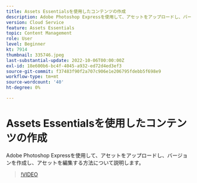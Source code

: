 ```yaml
---
title: Assets Essentialsを使用したコンテンツの作成
description: Adobe Photoshop Expressを使用して、アセットをアップロードし、バージョンを作成し、アセットを編集する方法について説明します。
version: Cloud Service
feature: Assets Essentials
topic: Content Management
role: User
level: Beginner
kt: 7914
thumbnail: 335746.jpeg
last-substantial-update: 2022-10-06T00:00:00Z
exl-id: 18e600b6-bc4f-4045-a932-ed72d4ed3ef3
source-git-commit: f37483f90f2a707c906e1e206795fdebb5f698e9
workflow-type: tm+mt
source-wordcount: '40'
ht-degree: 0%

---
```


# Assets Essentialsを使用したコンテンツの作成

Adobe Photoshop Expressを使用して、アセットをアップロードし、バージョンを作成し、アセットを編集する方法について説明します。

>[!VIDEO](https://video.tv.adobe.com/v/335746/?quality=9&learn=on)

